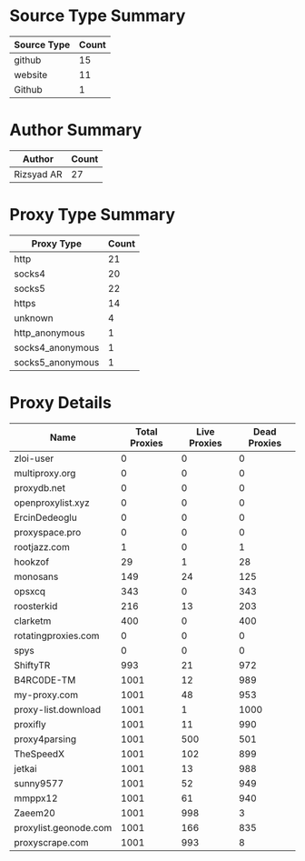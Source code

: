 # Source Type Summary

| Source Type | Count |
|-------------|-------|
| github | 15 |
| website | 11 |
| Github | 1 |


# Author Summary

| Author | Count |
|--------|-------|
| Rizsyad AR | 27 |


# Proxy Type Summary

| Proxy Type | Count |
|------------|-------|
| http | 21 |
| socks4 | 20 |
| socks5 | 22 |
| https | 14 |
| unknown | 4 |
| http_anonymous | 1 |
| socks4_anonymous | 1 |
| socks5_anonymous | 1 |


# Proxy Details

| Name | Total Proxies | Live Proxies | Dead Proxies |
|------|---------------|--------------|---------------|
| zloi-user | 0 | 0 | 0 |
| multiproxy.org | 0 | 0 | 0 |
| proxydb.net | 0 | 0 | 0 |
| openproxylist.xyz | 0 | 0 | 0 |
| ErcinDedeoglu | 0 | 0 | 0 |
| proxyspace.pro | 0 | 0 | 0 |
| rootjazz.com | 1 | 0 | 1 |
| hookzof | 29 | 1 | 28 |
| monosans | 149 | 24 | 125 |
| opsxcq | 343 | 0 | 343 |
| roosterkid | 216 | 13 | 203 |
| clarketm | 400 | 0 | 400 |
| rotatingproxies.com | 0 | 0 | 0 |
| spys | 0 | 0 | 0 |
| ShiftyTR | 993 | 21 | 972 |
| B4RC0DE-TM | 1001 | 12 | 989 |
| my-proxy.com | 1001 | 48 | 953 |
| proxy-list.download | 1001 | 1 | 1000 |
| proxifly | 1001 | 11 | 990 |
| proxy4parsing | 1001 | 500 | 501 |
| TheSpeedX | 1001 | 102 | 899 |
| jetkai | 1001 | 13 | 988 |
| sunny9577 | 1001 | 52 | 949 |
| mmppx12 | 1001 | 61 | 940 |
| Zaeem20 | 1001 | 998 | 3 |
| proxylist.geonode.com | 1001 | 166 | 835 |
| proxyscrape.com | 1001 | 993 | 8 |
